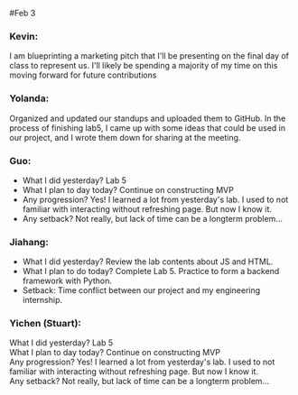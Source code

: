 #Feb 3

### Kevin:
I am blueprinting a marketing pitch that I'll be presenting on the final day of class to represent us. I'll likely be spending a majority of my time on this moving forward for future contributions

### Yolanda:
Organized and updated our standups and uploaded them to GitHub. In the process of finishing lab5, I came up with some ideas that could be used in our project, and I wrote them down for sharing at the meeting.

### Guo:
- What I did yesterday?
Lab 5
- What I plan to day today?
Continue on constructing MVP
- Any progression?
Yes! I learned a lot from yesterday's lab. I used to not familiar with interacting without refreshing page. But now I know it.
- Any setback?
Not really, but lack of time can be a longterm problem...

### Jiahang:
- What I did yesterday? Review the lab contents about JS and HTML.
- What I plan to do today?
Complete Lab 5. Practice to form a backend framework with Python.
- Setback:
Time conflict between our project and my engineering internship.

### Yichen (Stuart):
What I did yesterday? Lab 5  
What I plan to day today? Continue on constructing MVP  
Any progression? Yes! I learned a lot from yesterday's lab. I used to not familiar with interacting without refreshing page. But now I know it.  
Any setback? Not really, but lack of time can be a longterm problem...

